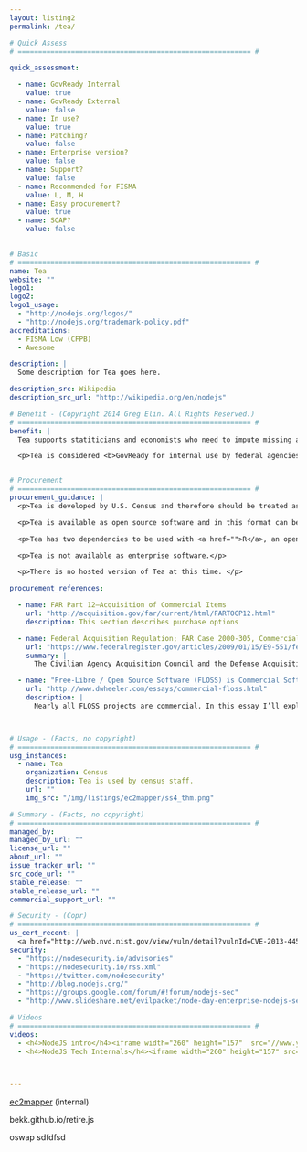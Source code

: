 ```yaml
---
layout: listing2
permalink: /tea/

# Quick Assess
# ========================================================= #

quick_assessment: 

  - name: GovReady Internal
    value: true
  - name: GovReady External
    value: false
  - name: In use?
    value: true
  - name: Patching?
    value: false
  - name: Enterprise version?
    value: false
  - name: Support?
    value: false
  - name: Recommended for FISMA
    value: L, M, H
  - name: Easy procurement?
    value: true
  - name: SCAP?
    value: false
      

# Basic
# ========================================================= #
name: Tea
website: ""
logo1: 
logo2:
logo1_usage:
  - "http://nodejs.org/logos/"
  - "http://nodejs.org/trademark-policy.pdf"
accreditations:
  - FISMA Low (CFPB)
  - Awesome

description: |
  Some description for Tea goes here.

description_src: Wikipedia
description_src_url: "http://wikipedia.org/en/nodejs"

# Benefit - (Copyright 2014 Greg Elin. All Rights Reserved.)
# ========================================================= #
benefit: |
  Tea supports statiticians and economists who need to impute missing and erroneous data in large data sets, including data sets of hundreds of millions of rows. Unlike other techniques, Tea works with data in R and provides user-friendly data quality specification and simple way to specify which  statistical model to use to impute missing data models. 

  <p>Tea is considered <b>GovReady for internal use by federal agencies</b> because Tea was developed by Census economist Ben Klemens and Census econonmist Roland Rodriques and is currently used in the Census data preparation.</p>


# Procurement
# ========================================================= #
procurement_guidance: |
  <p>Tea is developed by U.S. Census and therefore should be treated as Government computer software (e.g., GOTS) as per <a href="http://acquisition.gov/far/current/html/Subpart%202_1.html#wp1145508">Reference needed</a>.</p> 

  <p>Tea is available as open source software and in this format can be acquired and used at no contract directly by agency staff and contractors according to the agency's policy on open source software. Staff and contractors at government agencies that do not have formal open source software policy are authorized to use open source according to the FAR.</p>

  <p>Tea has two dependencies to be used with <a href="">R</a>, an open source statistical software package.</p>

  <p>Tea is not available as enterprise software.</p> 

  <p>There is no hosted version of Tea at this time. </p>

procurement_references: 

  - name: FAR Part 12—Acquisition of Commercial Items
    url: "http://acquisition.gov/far/current/html/FARTOCP12.html"
    description: This section describes purchase options

  - name: Federal Acquisition Regulation; FAR Case 2000-305, Commercially Available Off-the-Shelf (COTS) Items
    url: "https://www.federalregister.gov/articles/2009/01/15/E9-551/federal-acquisition-regulation-far-case-2000-305-commercially-available-off-the-shelf-cots-items"
    summary: |
      The Civilian Agency Acquisition Council and the Defense Acquisition Regulations Council (Councils) have agreed on a final rule amending the Federal Acquisition Regulation (FAR) to implement Section 4203 of the Clinger-Cohen Act of 1996 (41 U.S.C. 431) (the Act) with respect to the inapplicability of certain laws to contracts and subcontracts for the acquisition of commercially available off-the-shelf (COTS) items.

  - name: "Free-Libre / Open Source Software (FLOSS) is Commercial Software"
    url: "http://www.dwheeler.com/essays/commercial-floss.html"
    description: | 
      Nearly all FLOSS projects are commercial. In this essay I’ll explain why it so important to understand that FLOSS software is almost always commercial, and then give examples of each of those four points (listed above) to justify the claim that FLOSS is commercial. 



# Usage - (Facts, no copyright)
# ========================================================= #
usg_instances:
  - name: Tea
    organization: Census
    description: Tea is used by census staff.
    url: ""
    img_src: "/img/listings/ec2mapper/ss4_thm.png"

# Summary - (Facts, no copyright)
# ========================================================= #
managed_by: 
managed_by_url: ""
license_url: ""
about_url: ""
issue_tracker_url: ""
src_code_url: ""
stable_release: ""
stable_release_url: ""
commercial_support_url: ""

# Security - (Copr)
# ========================================================= #
us_cert_recent: |
  <a href="http://web.nvd.nist.gov/view/vuln/detail?vulnId=CVE-2013-4450">10/21/2013 - CVE-2013-4450</a> <span class="text-warning">Medium severity</span> The HTTP server in Node.js 0.10.x before 0.10.21 and 0.8.x before 0.8.26 allows remote attackers to cause a denial of service (memory and CPU consumption) by sending a large number of pipelined requests without reading the response.
security:
  - "https://nodesecurity.io/advisories"
  - "https://nodesecurity.io/rss.xml"
  - "https://twitter.com/nodesecurity"
  - "http://blog.nodejs.org/"
  - "https://groups.google.com/forum/#!forum/nodejs-sec"
  - "http://www.slideshare.net/evilpacket/node-day-enterprise-nodejs-security"

# Videos
# ========================================================= #
videos:
  - <h4>NodeJS intro</h4><iframe width="260" height="157"  src="//www.youtube.com/embed/GJmFG4ffJZU" frameborder="0" allowfullscreen></iframe>
  - <h4>NodeJS Tech Internals</h4><iframe width="260" height="157" src="http://www.youtube.com/embed/L0pjVcIsU6A" frameborder="0" allowfullscreen></iframe>
  


---
```


[ec2mapper](https://github.com/cfpb/ec2mapper "ec2mapper on GitHub") (internal)



bekk.github.io/retire.js

oswap
sdfdfsd
